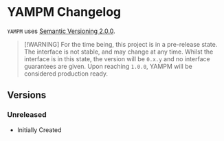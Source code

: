 # YAMPM Changelog

`YAMPM` uses [Semantic Versioning 2.0.0](https://semver.org/spec/v2.0.0.html).

> \[!WARNING]
> For the time being, this project is in a pre-release state. The interface is not stable, and may change at any time. Whilst the interface is in this state, the version will be `0.x.y` and no interface guarantees are given. Upon reaching `1.0.0`, YAMPM will be considered production ready.

<!--Formatting:
## [$CURRENT_TAG](https://github.com/ShiningTrapezohedronStudio/YAMPM/compare/$PREVIOUS_TAG...$CURRENT_TAG) [YYYY/MM/DD]

Change Types:
Added      New Features
Changed    Changes in Existing Functionality
Deprecated Soon-to-be Removed Features
Removed    Now Removed Features
Fixed      Bug Fixes
Security   Vulnerabilities
-->

## Versions

### Unreleased

- Initially Created
